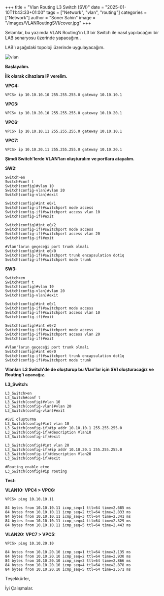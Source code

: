 +++
title = "Vlan Routing L3 Switch (SVI)"
date = "2025-01-10T11:43:33+01:00"
tags = ["Network", "vlan", "routing"]
categories = ["Network"]
author = "Soner Sahin"
image = "/images/VLANRoutingSVI/cover.jpg"
+++

Selamlar, bu yazımda VLAN Routing'in L3 bir Switch ile nasıl yapılacağını bir LAB senaryosu üzerinde yapacağım..

LAB'ı aşağıdaki topoloji üzerinde uygulayacağım.

![vlan](/images/VLANRoutingSVI/1.png)

**Başlayalım.**

**İlk olarak cihazlara IP verelim.**

**VPC4:**
```
VPCS> ip 10.10.10.10 255.255.255.0 gateway 10.10.10.1
```

**VPC5:**
```
VPCS> ip 10.10.20.10 255.255.255.0 gateway 10.10.20.1
```

**VPC6:**
```
VPCS> ip 10.10.10.11 255.255.255.0 gateway 10.10.10.1
```

**VPC7:**
```
VPCS> ip 10.10.20.11 255.255.255.0 gateway 10.10.20.1
```


**Şimdi Switch'lerde VLAN'ları oluşturalım ve portlara atayalım.**

**SW2:**
```
Switch>en
Switch#conf t
Switch(config)#vlan 10
Switch(config-vlan)#vlan 20
Switch(config-vlan)#exit

Switch(config)#int e0/1
Switch(config-if)#switchport mode access 
Switch(config-if)#switchport access vlan 10
Switch(config-if)#exit

Switch(config)#int e0/2
Switch(config-if)#switchport mode access 
Switch(config-if)#switchport access vlan 20
Switch(config-if)#exit

#Vlan'ların geçeceği port trunk olmalı
Switch(config)#int e0/0
Switch(config-if)#switchport trunk encapsulation dot1q
Switch(config-if)#switchport mode trunk 
```

**SW3:**
```
Switch>en
Switch#conf t
Switch(config)#vlan 10
Switch(config-vlan)#vlan 20
Switch(config-vlan)#exit

Switch(config)#int e0/1
Switch(config-if)#switchport mode access 
Switch(config-if)#switchport access vlan 10 
Switch(config-if)#exit

Switch(config)#int e0/2
Switch(config-if)#switchport mode access 
Switch(config-if)#switchport access vlan 20
Switch(config-if)#exit

#Vlan'ların geçeceği port trunk olmalı
Switch(config)#int e0/0
Switch(config-if)#switchport trunk encapsulation dot1q 
Switch(config-if)#switchport mode trunk 
```


**Vlanları L3 Switch'de de oluşturup bu Vlan'lar için SVI oluşturacağız ve Routing'i açacağız.**

**L3_Switch:**
```
L3_Switch>en
L3_Switch#conf t
L3_Switch(config)#vlan 10
L3_Switch(config-vlan)#vlan 20
L3_Switch(config-vlan)#exit

#SVI oluşturma
L3_Switch(config)#int vlan 10
L3_Switch(config-if)#ip addr 10.10.10.1 255.255.255.0
L3_Switch(config-if)#description Vlan10
L3_Switch(config-if)#exit

L3_Switch(config)#int vlan 20
L3_Switch(config-if)#ip addr 10.10.20.1 255.255.255.0
L3_Switch(config-if)#description Vlan20
L3_Switch(config-if)#exit

#Routing enable etme
L3_Switch(config)#ip routing 
```


**Test:**

**VLAN10:**
**VPC4 > VPC6:**
```
VPCS> ping 10.10.10.11                               

84 bytes from 10.10.10.11 icmp_seq=1 ttl=64 time=2.685 ms
84 bytes from 10.10.10.11 icmp_seq=2 ttl=64 time=2.833 ms
84 bytes from 10.10.10.11 icmp_seq=3 ttl=64 time=2.341 ms
84 bytes from 10.10.10.11 icmp_seq=4 ttl=64 time=2.329 ms
84 bytes from 10.10.10.11 icmp_seq=5 ttl=64 time=2.443 ms
```

**VLAN20:**
**VPC7 > VPC5:**
```
VPCS> ping 10.10.20.10

84 bytes from 10.10.20.10 icmp_seq=1 ttl=64 time=3.135 ms
84 bytes from 10.10.20.10 icmp_seq=2 ttl=64 time=2.930 ms
84 bytes from 10.10.20.10 icmp_seq=3 ttl=64 time=2.866 ms
84 bytes from 10.10.20.10 icmp_seq=4 ttl=64 time=2.878 ms
84 bytes from 10.10.20.10 icmp_seq=5 ttl=64 time=2.571 ms
```


Teşekkürler,

İyi Çalışmalar.



